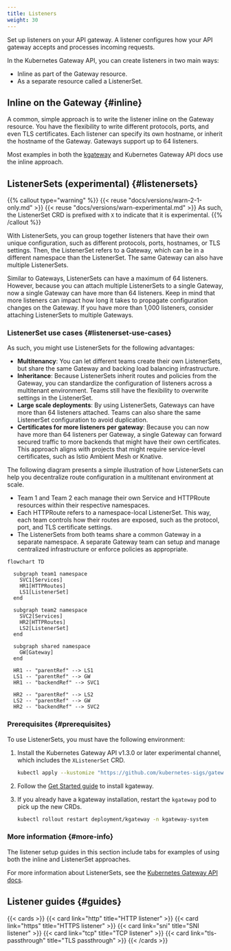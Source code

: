 ```yaml
---
title: Listeners
weight: 30
---
```


Set up listeners on your API gateway. A listener configures how your API gateway accepts and processes incoming requests.

In the Kubernetes Gateway API, you can create listeners in two main ways:

* Inline as part of the Gateway resource.
* As a separate resource called a ListenerSet.

## Inline on the Gateway {#inline}

A common, simple approach is to write the listener inline on the Gateway resource. You have the flexibility to write different protocols, ports, and even TLS certificates. Each listener can specify its own hostname, or inherit the hostname of the Gateway. Gateways support up to 64 listeners.

Most examples in both the [kgateway](/docs/setup/listeners/) and Kubernetes Gateway API docs use the inline approach.

## ListenerSets (experimental) {#listenersets}

{{% callout type="warning" %}}
{{< reuse "docs/versions/warn-2-1-only.md" >}} {{< reuse "docs/versions/warn-experimental.md" >}} As such, the ListenerSet CRD is prefixed with `X` to indicate that it is experimental.
{{% /callout %}}

With ListenerSets, you can group together listeners that have their own unique configuration, such as different protocols, ports, hostnames, or TLS settings. Then, the ListenerSet refers to a Gateway, which can be in a different namespace than the ListenerSet. The same Gateway can also have multiple ListenerSets.

Similar to Gateways, ListenerSets can have a maximum of 64 listeners. However, because you can attach multiple ListenerSets to a single Gateway, now a single Gateway can have more than 64 listeners. Keep in mind that more listeners can impact how long it takes to propagate configuration changes on the Gateway. If you have more than 1,000 listeners, consider attaching ListenerSets to multiple Gateways.

### ListenerSet use cases {#listenerset-use-cases}

As such, you might use ListenerSets for the following advantages:

- **Multitenancy**: You can let different teams create their own ListenerSets, but share the same Gateway and backing load balancing infrastructure.
- **Inheritance**: Because ListenerSets inherit routes and policies from the Gateway, you can standardize the configuration of listeners across a multitenant environment. Teams still have the flexibility to overwrite settings in the ListenerSet.
- **Large scale deployments**: By using ListenerSets, Gateways can have more than 64 listeners attached. Teams can also share the same ListenerSet configuration to avoid duplication.
- **Certificates for more listeners per gateway**: Because you can now have more than 64 listeners per Gateway, a single Gateway can forward secured traffic to more backends that might have their own certificates. This approach aligns with projects that might require service-level certificates, such as Istio Ambient Mesh or Knative.

The following diagram presents a simple illustration of how ListenerSets can help you decentralize route configuration in a multitenant environment at scale.

* Team 1 and Team 2 each manage their own Service and HTTPRoute resources within their respective namespaces.
* Each HTTPRoute refers to a namespace-local ListenerSet. This way, each team controls how their routes are exposed, such as the protocol, port, and TLS certificate settings.
* The ListenerSets from both teams share a common Gateway in a separate namespace. A separate Gateway team can setup and manage centralized infrastructure or enforce policies as appropriate.


```mermaid
flowchart TD

  subgraph team1 namespace
    SVC1[Services]
    HR1[HTTPRoutes]
    LS1[ListenerSet]
  end

  subgraph team2 namespace
    SVC2[Services]
    HR2[HTTPRoutes]
    LS2[ListenerSet]
  end

  subgraph shared namespace
    GW[Gateway]
  end

  HR1 -- "parentRef" --> LS1
  LS1 -- "parentRef" --> GW
  HR1 -- "backendRef" --> SVC1

  HR2 -- "parentRef" --> LS2
  LS2 -- "parentRef" --> GW
  HR2 -- "backendRef" --> SVC2
```

### Prerequisites {#prerequisites}

To use ListenerSets, you must have the following environment:

1. Install the Kubernetes Gateway API v1.3.0 or later experimental channel, which includes the `XListenerSet` CRD.
   
   ```sh
   kubectl apply --kustomize "https://github.com/kubernetes-sigs/gateway-api/config/crd/experimental?ref=v1.3.0"
   ```

2. Follow the [Get Started guide](/docs/quickstart/) to install kgateway.

3. If you already have a kgateway installation, restart the `kgateway` pod to pick up the new CRDs.

   ```sh
   kubectl rollout restart deployment/kgateway -n kgateway-system
   ```

### More information {#more-info}

The listener setup guides in this section include tabs for examples of using both the inline and ListenerSet approaches.

For more information about ListenerSets, see the [Kubernetes Gateway API docs](https://gateway-api.sigs.k8s.io/geps/gep-1713/).

## Listener guides {#guides}

{{< cards >}}
  {{< card link="http" title="HTTP listener" >}}
  {{< card link="https" title="HTTPS listener" >}}
  {{< card link="sni" title="SNI listener" >}}
  {{< card link="tcp" title="TCP listener" >}}
  {{< card link="tls-passthrough" title="TLS passthrough" >}}
{{< /cards >}}
